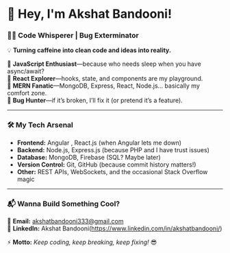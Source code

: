 # 🚀 Hey, I'm Akshat Bandooni!  

### 👨‍💻 Code Whisperer | Bug Exterminator 

💡 **Turning caffeine into clean code and ideas into reality.**  

🔹 **JavaScript Enthusiast**—because who needs sleep when you have async/await?  
🔹 **React Explorer**—hooks, state, and components are my playground.  
🔹 **MERN Fanatic**—MongoDB, Express, React, Node.js… basically my comfort zone.  
🔹 **Bug Hunter**—if it’s broken, I’ll fix it (or pretend it’s a feature).  

---

### 🛠️ My Tech Arsenal  
- **Frontend:** Angular , React.js (when Angular lets me down)  
- **Backend:** Node.js, Express.js (because PHP and I have trust issues)  
- **Database:** MongoDB, Firebase (SQL? Maybe later)  
- **Version Control:** Git, GitHub (because commit history matters!)  
- **Other:** REST APIs, WebSockets, and the occasional Stack Overflow magic  

---

### 📬 Wanna Build Something Cool?  
📧 **Email:** akshatbandooni333@gmail.com  
💼 **LinkedIn:** Akshat Bandooni(https://www.linkedin.com/in/akshatbandooni/)  

⚡ **Motto:** *Keep coding, keep breaking, keep fixing!* 😎  
